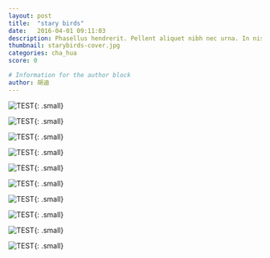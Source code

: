 ```yaml
---
layout: post
title:  "stary birds"
date:   2016-04-01 09:11:03
description: Phasellus hendrerit. Pellent aliquet nibh nec urna. In nis aliquet vel, dapibus id,mattis.
thumbnail: starybirds-cover.jpg
categories: cha_hua
score: 0

# Information for the author block
author: 胡迪
---
```

 ![TEST](/assets/img/starybirds/1.jpg){: .small}
 
 ![TEST](/assets/img/starybirds/2.jpg){: .small}
  
 ![TEST](/assets/img/starybirds/3.jpg){: .small}
   
 ![TEST](/assets/img/starybirds/4.jpg){: .small}
   
 ![TEST](/assets/img/starybirds/5.jpg){: .small}
 
 ![TEST](/assets/img/starybirds/6.jpg){: .small}
 
 ![TEST](/assets/img/starybirds/7.jpg){: .small}
 
 ![TEST](/assets/img/starybirds/8.jpg){: .small}
 
 ![TEST](/assets/img/starybirds/9.jpg){: .small}
 
 ![TEST](/assets/img/starybirds/10.jpg){: .small}
